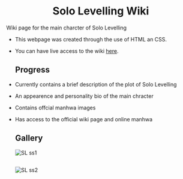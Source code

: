 <h1 align="Center">Solo Levelling Wiki</h1>
Wiki page for the main charcter of Solo Levelling

- This webpage was created through the use of HTML an CSS.
- You can have live access to the wiki [here]([https://mk-wiki.vercel.app](http://127.0.0.1:5500/Solo%20L.html)).

  ## Progress
  
- Currently contains a brief description of the plot of Solo Levelling
- An appearence and personality bio of the main chracter
- Contains offcial manhwa images
- Has access to the official wiki page and online manhwa


  ## Gallery
   ![SL ss1](https://github.com/I2orHefty/Character-Wiki/assets/120586279/36c03fee-4e6c-4a16-bfd9-5ffc8bc5f573)
  ##
   ![SL ss2](https://github.com/I2orHefty/Character-Wiki/assets/120586279/940c82c0-c5e8-4835-94c7-c026783cf395)



